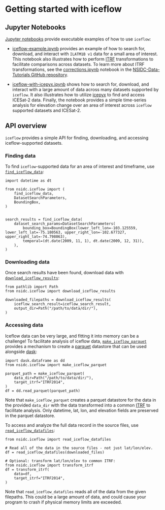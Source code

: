 # Getting started with iceflow

## Jupyter Notebooks

[Jupyter notebooks](https://docs.jupyter.org/en/latest/) provide executable
examples of how to use `iceflow`:

- [iceflow-example.ipynb](./iceflow-example.ipynb) provides an example of how to
  search for, download, and interact with `ILATM1B v1` data for a small area of
  interest. This notebook also illustrates how to perform
  [ITRF](https://itrf.ign.fr/) transformations to facilitate comparisons across
  datasets. To learn more about ITRF transformations, see the
  [corrections.ipynb](https://github.com/nsidc/NSIDC-Data-Tutorials/blob/main/notebooks/iceflow/corrections.ipynb)
  notebook in the
  [NSIDC-Data-Tutorials GitHub repository](https://github.com/nsidc/NSIDC-Data-Tutorials).

- [iceflow-with-icepyx.ipynb](./iceflow-with-icepyx.ipynb) shows how to search
  for, download, and interact with a large amount of data across many datasets
  supported by `iceflow`. It also illustrates how to utilize
  [icepyx](https://icepyx.readthedocs.io/en/latest/) to find and access ICESat-2
  data. Finally, the notebook provides a simple time-series analysis for
  elevation change over an area of interest across `iceflow` supported datasets
  and ICESat-2.

## API overview

`iceflow` provides a simple API for finding, downloading, and accessing
iceflow-supported datasets.

### Finding data

To find `iceflow`-supported data for an area of interest and timeframe, use
[`find_iceflow_data`](nsidc.iceflow.find_iceflow_data):

```
import datetime as dt

from nsidc.iceflow import (
    find_iceflow_data,
    DatasetSearchParameters,
    BoundingBox,
)


search_results = find_iceflow_data(
    dataset_search_params=DatasetSearchParameters(
        bounding_box=BoundingBox(lower_left_lon=-103.125559, lower_left_lat=-75.180563, upper_right_lon=-102.677327, upper_right_lat=-74.798063),
        temporal=(dt.date(2009, 11, 1), dt.date(2009, 12, 31)),
    ),
)
```

### Downloading data

Once search results have been found, download data with
[`download_iceflow_results`](nsidc.iceflow.download_iceflow_results):

```
from pathlib import Path
from nsidc.iceflow import download_iceflow_results

downloaded_filepaths = download_iceflow_results(
    iceflow_search_result=iceflow_search_result,
    output_dir=Path("/path/to/data/dir/"),
)
```

### Accessing data

Iceflow data can be very large, and fitting it into memory can be a challenge!
To facilitate analysis of iceflow data,
[`make_iceflow_parquet`](nsidc.iceflow.make_iceflow_parquet) provides a
mechanism to create a [parquet](https://parquet.apache.org/docs/overview/)
datastore that can be used alongside [dask](https://www.dask.org/):

```
import dask.dataframe as dd
from nsidc.iceflow import make_iceflow_parquet

parquet_path = make_iceflow_parquet(
    data_dir=Path("/path/to/data/dir/"),
    target_itrf="ITRF2014",
)
df = dd.read_parquet(parquet_path)
```

Note that `make_iceflow_parquet` creates a parquet datastore for the data in the
provided `data_dir` with the data transformed into a common
[ITRF](https://itrf.ign.fr/) to facilitate analysis. Only datetime, lat, lon,
and elevation fields are preserved in the parquet datastore.

To access and analyze the full data record in the source files, use
[`read_iceflow_datafiles`](nsidc.iceflow.read_iceflow_datafiles):

```
from nsidc.iceflow import read_iceflow_datafiles

# Read all of the data in the source files - not just lat/lon/elev.
df = read_iceflow_datafiles(downloaded_files)

# Optional: transform lat/lon/elev to common ITRF:
from nsidc.iceflow import transform_itrf
df = transform_itrf(
    data=df,
    target_itrf="ITRF2014",
)
```

Note that `read_iceflow_datafiles` reads all of the data from the given
filepaths. This could be a large amount of data, and could cause your program to
crash if physical memory limits are exceeded.
